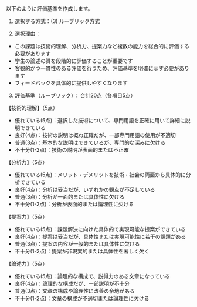 以下のように評価基準を作成します。

1. 選択する方式：(3) ルーブリック方式

2. 選択理由：
- この課題は技術的理解、分析力、提案力など複数の能力を総合的に評価する必要があります
- 学生の論述の質を段階的に評価することが重要です
- 客観的かつ一貫性のある評価を行うため、評価基準を明確に示す必要があります
- フィードバックを具体的に提供しやすくなります

3. 評価基準（ルーブリック）：
合計20点（各項目5点）

【技術的理解】（5点）
- 優れている(5点)：選択した技術について、専門用語を正確に用いて詳細に説明できている
- 良好(4点)：技術の説明は概ね正確だが、一部専門用語の使用が不適切
- 普通(3点)：基本的な説明はできているが、専門的な深みに欠ける
- 不十分(1-2点)：技術の説明が表面的または不正確

【分析力】（5点）
- 優れている(5点)：メリット・デメリットを技術・社会の両面から具体的に分析できている
- 良好(4点)：分析は妥当だが、いずれかの観点が不足している
- 普通(3点)：分析が一面的または具体性に欠ける
- 不十分(1-2点)：分析が表面的または論理性に欠ける

【提案力】（5点）
- 優れている(5点)：課題解決に向けた具体的で実現可能な提案ができている
- 良好(4点)：提案は妥当だが、具体性または実現可能性に若干の課題がある
- 普通(3点)：提案の内容が一般的または具体性に欠ける
- 不十分(1-2点)：提案が非現実的または具体性を著しく欠く

【論述力】（5点）
- 優れている(5点)：論理的な構成で、説得力のある文章になっている
- 良好(4点)：論理的な構成だが、一部説明が不十分
- 普通(3点)：文章の構成や論理性に改善の余地がある
- 不十分(1-2点)：文章の構成が不適切または論理性に欠ける